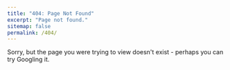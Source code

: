 ```yaml
---
title: "404: Page Not Found"
excerpt: "Page not found."
sitemap: false
permalink: /404/
---
```


Sorry, but the page you were trying to view doesn't exist - perhaps you can try Googling it.

<script>
  var GOOG_FIXURL_LANG = 'en';
  var GOOG_FIXURL_SITE = '{{ site.url }}'
</script>
<script src="https://linkhelp.clients.google.com/tbproxy/lh/wm/fixurl.js">
</script>
